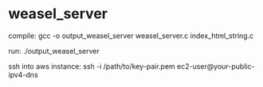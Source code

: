 # weasel_server

compile: gcc -o output_weasel_server weasel_server.c index_html_string.c

run: ./output_weasel_server

ssh into aws instance:
ssh -i /path/to/key-pair.pem ec2-user@your-public-ipv4-dns

